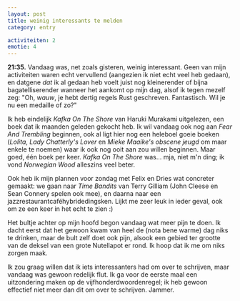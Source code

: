 ```yaml
---
layout: post
title: weinig interessants te melden
category: entry

activiteiten: 2
emotie: 4
---
```


**21:35.** Vandaag was, net zoals gisteren, weinig interessant. Geen van mijn activiteiten waren echt vervullend (aangezien ik niet echt veel heb gedaan), en datgene _dat_ ik al gedaan heb voelt juist nog kleinerender of bijna bagatelliserender wanneer het aankomt op mijn dag, alsof ik tegen mezelf zeg: "Oh, _wauw_, je hebt dertig regels Rust geschreven. Fantastisch. Wil je nu een medaille of zo?"

Ik heb eindelijk _Kafka On The Shore_ van Haruki Murakami uitgelezen, een boek dat ik maanden geleden gekocht heb. Ik wil vandaag ook nog aan _Fear And Trembling_ beginnen, ook al ligt hier nog een heleboel goeie boeken (_Lolita_, _Lady Chatterly's Lover_ en _Mieke Maaike's obscene jeugd_ om maar enkele te noemen) waar ik ook nog ooit aan zou willen beginnen. Maar goed, één boek per keer. _Kafka On The Shore_ was... mja, niet m'n ding; ik vond _Norwegian Wood_ alleszins veel beter.

Ook heb ik mijn plannen voor zondag met Felix en Dries wat concreter gemaakt: we gaan naar _Time Bandits_ van Terry Gilliam (John Cleese en Sean Connery spelen ook mee), en daarna naar een jazzrestaurantcaféhybridedingsken. Lijkt me zeer leuk in ieder geval, ook om ze een keer in het echt te zien :) 

Het bultje achter op mijn hoofd begon vandaag wat meer pijn te doen. Ik dacht eerst dat het gewoon kwam van heel de (nota bene warme) dag niks te drinken, maar de bult zelf doet ook pijn, alsook een gebied ter grootte van de deksel van een grote Nutellapot er rond. Ik hoop dat ik me om niks zorgen maak.

Ik zou graag willen dat ik iets interessanters had om over te schrijven, maar vandaag was gewoon redelijk flut. Ik ga voor de eerste maal een uitzondering maken op de vijfhonderdwoordenregel; ik heb gewoon effectief niet meer dan dit om over te schrijven. Jammer.
